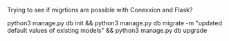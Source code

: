 Trying to see if migrtions are possible with Conexxion and Flask?

python3 manage.py db init && python3 manage.py db migrate -m "updated default values of existing models" && python3 manage.py db upgrade
